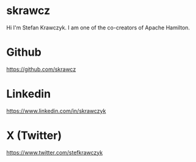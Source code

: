 # skrawcz

Hi I'm Stefan Krawczyk. I am one of the co-creators of Apache Hamilton.

# Github
https://github.com/skrawcz
# Linkedin
https://www.linkedin.com/in/skrawczyk
# X (Twitter)
https://www.twitter.com/stefkrawczyk
